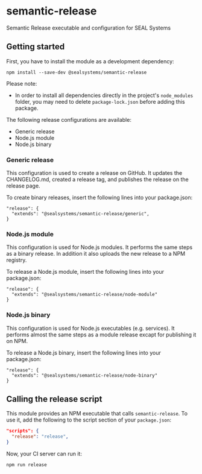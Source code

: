 # semantic-release

Semantic Release executable and configuration for SEAL Systems

## Getting started

First, you have to install the module as a development dependency:

```shell
npm install --save-dev @sealsystems/semantic-release
```

Please note:

- In order to install all dependencies directly in the project's `node_modules` folder, you may need to delete `package-lock.json` before adding this package.

The following release configurations are available:

- Generic release
- Node.js module
- Node.js binary

### Generic release

This configuration is used to create a release on GitHub. It updates the CHANGELOG.md, created a release tag, and publishes the release on the release page.  

To create binary releases, insert the following lines into your package.json:

```
"release": {
  "extends": "@sealsystems/semantic-release/generic",
}
```

### Node.js module

This configuration is used for Node.js modules. It performs the same steps as a binary release. In addition it also uploads the new release to a NPM registry.

To release a Node.js module, insert the following lines into your package.json:

```
"release": {
  "extends": "@sealsystems/semantic-release/node-module"
}
```

### Node.js binary

This configuration is used for Node.js executables (e.g. services). It performs almost the same steps as a module release excapt for publishing it on NPM.

To release a Node.js binary, insert the following lines into your package.json:

```
"release": {
  "extends": "@sealsystems/semantic-release/node-binary"
}
```

## Calling the release script

This module provides an NPM executable that calls `semantic-release`. To use it, add the following to the script section of your `package.json`:

```json
"scripts": {
  "release": "release",
}
```

Now, your CI server can run it:

```bash
npm run release
```
